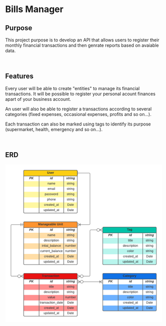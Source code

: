 # Bills Manager

## Purpose

This project purpose is to develop an API that allows users to register their monthly financial transactions and then genrate reports based on avaiable data.

<br/>

## Features

Every user will be able to create "entities" to manage its financial transactions. It will be possible to register your personal acount finances apart of your business account.

An user will also be able to register a transactions according to several categories (fixed expenses, occasional expenses, profits and so on...).

Each transaction can also be marked using tags to identify its purpose (supermarket, health, emergency and so on...).

<br/>

## ERD

<img src="./docs/BillsManagerERD.png" alt="Entity Relation Diagram" style="height: 500px; width:500px;"/>
